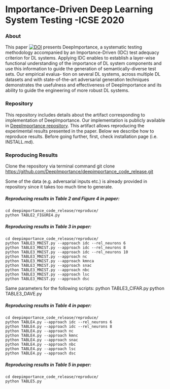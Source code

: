 # Importance-Driven Deep Learning System Testing -ICSE 2020

### About
This paper [![DOI](https://zenodo.org/badge/DOI/10.5281/zenodo.3628024.svg)](https://doi.org/10.5281/zenodo.3628024)
presents DeepImportance, a systematic testing methodology accompanied by an Importance-Driven (IDC)
test adequacy criterion for DL systems. Applying IDC enables to
establish a layer-wise functional understanding of the importance
of DL system components and use this information to guide the
generation of semantically-diverse test sets. Our empirical evalua-
tion on several DL systems, across multiple DL datasets and with
state-of-the-art adversarial generation techniques demonstrates the
usefulness and effectiveness of DeepImportance and its ability to
guide the engineering of more robust DL systems.

### Repository
This repository includes details about the artifact corresponding to implementation of DeepImportance.
Our implementation is publicly available in 
[DeepImportance repository](https://github.com/DeepImportance/deepimportance_code_release).
This artifact allows reproducing the experimental results presented in the paper. Below we 
describe how to reproduce results. Before going further, first, check 
installation page (i.e. INSTALL.md). 

### Reproducing Results
Clone the repository via terminal command 
    git clone https://github.com/DeepImportance/deepimportance_code_release.git
    
Some of the data (e.g. adversarial inputs etc.) is already provided in repository since it takes too much time to generate.

##### Reproducing results in Table 2 and Figure 4 in paper:
    cd deepimportance_code_release/reproduce/
    python TABLE2_FIGURE4.py
    
##### Reproducing results in Table 3 in paper:
    cd deepimportance_code_release/reproduce/
    python TABLE3_MNIST.py --approach idc --rel_neurons 6
    python TABLE3_MNIST.py --approach idc --rel_neurons 8
    python TABLE3_MNIST.py --approach idc --rel_neurons 10
    python TABLE3_MNIST.py --approach nc 
    python TABLE3_MNIST.py --approach kmnca 
    python TABLE3_MNIST.py --approach snac 
    python TABLE3_MNIST.py --approach nbc 
    python TABLE3_MNIST.py --approach lsc 
    python TABLE3_MNIST.py --approach dsc
    
Same parameters for the following scripts:
    python TABLE3_CIFAR.py 
    python TABLE3_DAVE.py

##### Reproducing results in Table  4 in paper:
    cd deepimportance_code_release/reproduce/
    python TABLE4.py --approach idc --rel_neurons 6
    python TABLE4.py --approach idc --rel_neurons 8
    python TABLE4.py --approach nc 
    python TABLE4.py --approach kmnc
    python TABLE4.py --approach snac
    python TABLE4.py --approach nbc
    python TABLE4.py --approach lsc
    python TABLE4.py --approach dsc
    
    
##### Reproducing results in Table 5 in paper:
    cd deepimportance_code_release/reproduce/
    python TABLE5.py


